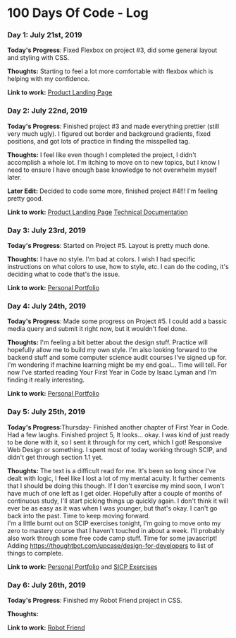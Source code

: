 # 100 Days Of Code - Log

### Day 1: July 21st, 2019

**Today's Progress**: Fixed Flexbox on project #3, did some general layout and styling with CSS. 

**Thoughts:** Starting to feel a lot more comfortable with flexbox which is helping with my confidence.

**Link to work:** [Product Landing Page](https://codepen.io/cynthiaw89/pen/MNYYPr)

### Day 2: July 22nd, 2019

**Today's Progress**: Finished project #3 and made everything prettier (still very much ugly).  I figured out border and background gradients, fixed positions, and got lots of practice in finding the misspelled tag.

**Thoughts:** I feel like even though I completed the project, I didn't accomplish a whole lot.  I'm itching to move on to new topics, but I know I need to ensure I have enough base knowledge to not overwhelm myself later.

**Later Edit:** Decided to code some more, finished project #4!!! I'm feeling pretty good.

**Link to work:** [Product Landing Page](https://codepen.io/cynthiaw89/pen/MNYYPr)
[Technical Documentation](https://codepen.io/cynthiaw89/pen/GVoRBE)

### Day 3: July 23rd, 2019

**Today's Progress**: Started on Project #5.  Layout is pretty much done.

**Thoughts:** I have no style.  I'm bad at colors.  I wish I had specific instructions on what colors to use, how to style, etc.  I can do the coding, it's deciding what to code that's the issue.


**Link to work:** [Personal Portfolio](https://codepen.io/cynthiaw89/full/xvVZVw)

### Day 4: July 24th, 2019

**Today's Progress**: Made some progress on Project #5.  I could add a bassic media query and submit it right now, but it wouldn't feel done.

**Thoughts:** I'm feeling a bit better about the design stuff.  Practice will hopefully allow me to build my own style.  I'm also looking forward to the backend stuff and some computer science audit courses I've signed up for.  I'm wondering if machine learning might be my end goal... Time will tell.  For now I've started reading Your First Year in Code by Isaac Lyman and I'm finding it really interesting.


**Link to work:** [Personal Portfolio](https://codepen.io/cynthiaw89/full/xvVZVw)

### Day 5: July 25th, 2019

**Today's Progress**:Thursday- Finished another chapter of First Year in Code.  Had a few laughs.
Finished project 5, It looks… okay.  I was kind of just ready to be done with it, so I sent it through for my cert, which I got!  Responsive Web Design or something.  I spent most of today working through SCIP, and didn't get through section 1.1 yet.  

**Thoughts:** The text is a difficult read for me.  It's been so long since I've dealt with logic, I feel like I lost a lot of my mental acuity.  It further cements that I should be doing this though.  If I don't exercise my mind soon, I won't have much of one left as I get older.  Hopefully after a couple of months of continuous study, I'll start picking things up quickly again.  I don't think it will ever be as easy as it was when I was younger, but that's okay.  I can't go back into the past.  Time to keep moving forward.  
I'm a little burnt out on SCIP exercises tonight, I'm going to move onto my zero to mastery course that I haven’t touched in about a week.  I'll probably also work through some free code camp stuff.  Time for some javascript!
Adding https://thoughtbot.com/upcase/design-for-developers to list of things to complete.

**Link to work:** [Personal Portfolio](https://codepen.io/cynthiaw89/full/xvVZVw) and [SICP Exercises](https://github.com/cynthiaw89/SICP-exercises)

### Day 6: July 26th, 2019

**Today's Progress**: Finished my Robot Friend project in CSS.  

**Thoughts:** 

**Link to work:** [Robot Friend](https://codepen.io/cynthiaw89/full/EqNPKd)
